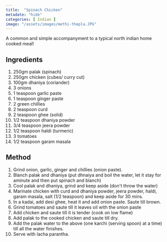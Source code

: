 ```yaml
---
title:  "Spinach Chicken"
metadate: "hide"
categories: [ Indian ]
image: "/assets/images/methi-thepla.JPG"
---
```


A common and simple accompanyment to a typical north indian home cooked meal!

## Ingredients

1. 250gm palak (spinach)
2. 250gm chicken (cubes/ curry cut)
3. 100gm dhaniya (coriander)
4. 3 onions
5. 1 teaspoon garlic paste
6. 1 teaspoon ginger paste
7. 2 green chillies
8. 2 teaspoon curd
9. 2 teaspoon ghee (solid)
10. 1/2 teaspoon dhaniya powder
11. 3/4 teaspoon jeera powder
12. 1/2 teaspoon haldi (turmeric)
13. 3 tomatoes
14. 1/2 teaspoon garam masala

## Method

1. Grind onion, garlic, ginger and chillies (onion paste).
2. Blanch palak and dhaniya (put dhnaiya and boil the water, let it stay for aminute and then put spinach and blanch)
3. Cool palak and dhaniya, grind and keep aside (don't throw the water)
4. Marinate chicken with curd and dhaniya powder, jeera powder, haldi, garam masala, salt (1/2 teaspoon) and keep aside for 30 mins.
5. In a kadai, add desi ghee, heat it and add onion paste. Saute till brown.
6. Grind tomatoes and saute till it leaves oil with the onion paste
7. Add chicken and saute till it is tender (cook on low flame)
8. Add palak to the cooked chicken and saute till dry.
9. Add the palak water to the above (one karchi (serving spoon) at a time) till all the water finishes.
10. Serve with lacha parantha.
